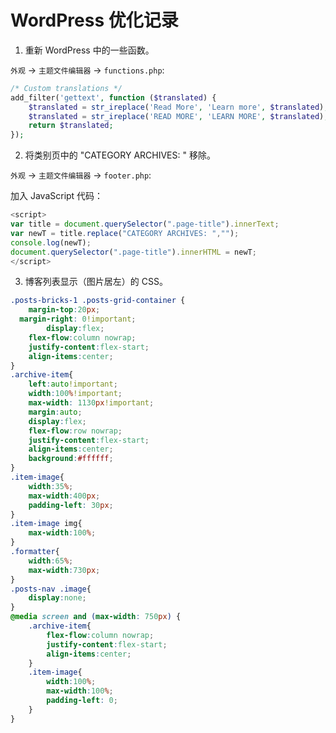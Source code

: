 # WordPress 优化记录

1. 重新 WordPress 中的一些函数。

`外观` -> `主题文件编辑器` -> `functions.php`:

```php
/* Custom translations */
add_filter('gettext', function ($translated) {
    $translated = str_ireplace('Read More', 'Learn more', $translated);
    $translated = str_ireplace('READ MORE', 'LEARN MORE', $translated);
    return $translated; 
});   
```

2. 将类别页中的 "CATEGORY ARCHIVES: " 移除。


`外观` -> `主题文件编辑器` -> `footer.php`:

加入 JavaScript 代码：

```javascript
<script>
var title = document.querySelector(".page-title").innerText;
var newT = title.replace("CATEGORY ARCHIVES: ","");
console.log(newT);
document.querySelector(".page-title").innerHTML = newT;
</script>
```

3. 博客列表显示（图片居左）的 CSS。

```css
.posts-bricks-1 .posts-grid-container {
	margin-top:20px;
  margin-right: 0!important;
		display:flex;
	flex-flow:column nowrap;
	justify-content:flex-start;
	align-items:center;
}
.archive-item{
	left:auto!important;
	width:100%!important;
	max-width: 1130px!important;
	margin:auto;
	display:flex;
	flex-flow:row nowrap;
	justify-content:flex-start;
	align-items:center;
	background:#ffffff;
}
.item-image{
	width:35%;
	max-width:400px;
	padding-left: 30px;
}
.item-image img{
	max-width:100%;
}
.formatter{
	width:65%;
	max-width:730px;
}
.posts-nav .image{
	display:none;
}
@media screen and (max-width: 750px) {
	.archive-item{
		flex-flow:column nowrap;
		justify-content:flex-start;
		align-items:center;
	}
	.item-image{
		width:100%;
		max-width:100%;
		padding-left: 0;
	}
}
```
